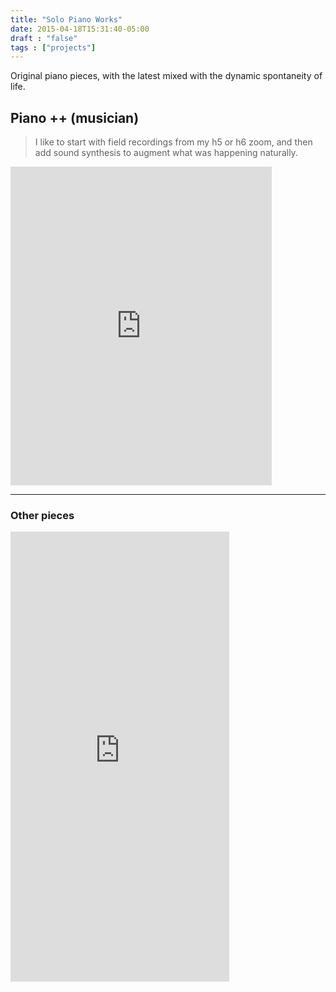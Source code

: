 ```yaml
---
title: "Solo Piano Works"
date: 2015-04-18T15:31:40-05:00
draft : "false"
tags : ["projects"]
---
```


Original piano pieces, with the latest mixed with the dynamic spontaneity of life.

<!--more-->

<h2 id="piano-musician">Piano ++ (musician)</h2>

<blockquote>
<p>I like to start with field recordings from my h5 or h6 zoom, and then add sound synthesis to augment what was happening naturally.</p>
</blockquote>

<iframe style="border: 0; width: 418px; height: 510px;" src="https://bandcamp.com/EmbeddedPlayer/track=1389909834/size=large/bgcol=ffffff/linkcol=63b2cc/tracklist=false/transparent=true/" seamless><a href="http://poliwat.bandcamp.com/track/my-friends-fatal-flaws-master-list">My friends fatal flaws master list by POLIW.AT</a></iframe>

<hr />

### Other pieces

<iframe style="border: 0; width: 350px; height: 720px;" src="https://bandcamp.com/EmbeddedPlayer/album=1276903406/size=large/bgcol=ffffff/linkcol=333333/transparent=true/" seamless><a href="http://michaelbetts.bandcamp.com/album/homebrew-piano">Homebrew Piano by Michael Betts</a></iframe>
